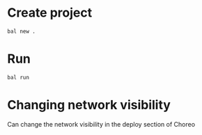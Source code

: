 # Create project
```
bal new .
```

# Run 
```
bal run
```

# Changing network visibility
Can change the network visibility in the deploy section of Choreo
